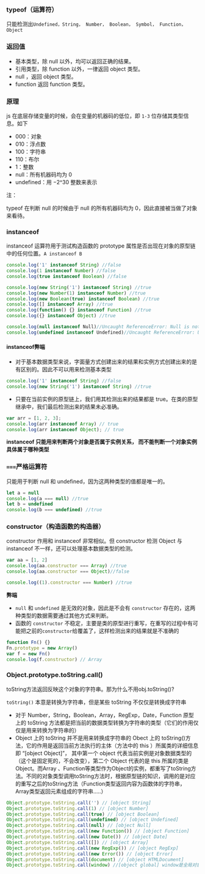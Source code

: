 ### typeof（运算符）
只能检测出`Undefined，String， Number， Boolean， Symbol， Function，Object`
### 返回值
- 基本类型，除 null 以外，均可以返回正确的结果。
- 引用类型，除 function 以外，一律返回 object 类型。
- null ，返回 object 类型。
- function 返回 function 类型。
### 原理
js 在底层存储变量的时候，会在变量的机器码的低位，即 `1-3` 位存储其类型信息。如下

- 000：对象
- 010：浮点数
- 100：字符串
- 110：布尔
- 1：整数
- null：所有机器码均为 0
- undefined：用 −2^30 整数来表示

注：

typeof 在判断 null 的时候由于 null 的所有机器码均为 0，因此直接被当做了对象来看待。
### instanceof
instanceof 运算符用于测试构造函数的 prototype 属性是否出现在对象的原型链中的任何位置。`A instanceof B`
```js
console.log('1' instanceof String) //false
console.log(1 instanceof Number) //false
console.log(true instanceof Boolean) //false

console.log(new String('1') instanceof String) //true
console.log(new Number(1) instanceof Number) //true
console.log(new Boolean(true) instanceof Boolean) //true
console.log([] instanceof Array) //true
console.log(function() {} instanceof Function) //true
console.log({} instanceof Object) //true

console.log(null instanceof Null)//Uncaught ReferenceError: Null is not defined
console.log(undefined instanceof Undefined)//Uncaught ReferenceError: Undefined is not defined
```
#### instanceof弊端
- 对于基本数据类型来说，字面量方式创建出来的结果和实例方式创建出来的是有区别的。因此不可以用来检测基本类型
```js
console.log('1' instanceof String) //false
console.log(new String('1') instanceof String) //true
```
- 只要在当前实例的原型链上，我们用其检测出来的结果都是 true。在类的原型继承中，我们最后检测出来的结果未必准确。
```js
var arr = [1, 2, 3]; 
console.log(arr instanceof Array) // true 
console.log(arr instanceof Object); // true
```
**instanceof 只能用来判断两个对象是否属于实例关系， 而不能判断一个对象实例具体属于哪种类型**
### `===`严格运算符
只能用于判断 null 和 undefined，因为这两种类型的值都是唯一的。
```js
let a = null
console.log(a === null) //true
let b = undefined
console.log(b === undefined) //true
```
### constructor（构造函数的构造器）
constructor 作用和 instanceof 非常相似。但 constructor 检测 Object 与 instanceof 不一样，还可以处理基本数据类型的检测。
```js
var aa = [1, 2]
console.log(aa.constructor === Array) //true
console.log(aa.constructor === Object)//false

console.log((1).constructor === Number) //true
```

**弊端**
- `null` 和 `undefined` 是无效的对象，因此是不会有 `constructor` 存在的，这两种类型的数据需要通过其他方式来判断。
- 函数的 `constructor` 不稳定，主要是类的原型进行重写，在重写的过程中有可能把之前的`constructor`给覆盖了，这样检测出来的结果就是不准确的
```js
function Fn() {} 
Fn.prototype = new Array() 
var f = new Fn() 
console.log(f.constructor) // Array
```
### Object.prototype.toString.call()
toString方法返回反映这个对象的字符串。那为什么不用obj.toString()?

`toString()` 本意是转换为字符串，但是某些 toString 不仅仅是转换成字符串

- 对于 Number，String，Boolean，Array，RegExp，Date，Function 原型上的 toString 方法都是把当前的数据类型转换为字符串的类型（它们的作用仅仅是用来转换为字符串的）
- Object 上的 toString 并不是用来转换成字符串的
Obect 上的 toString()方法，它的作用是返回当前方法执行的主体（方法中的 this ）所属类的详细信息即 “[object Object]”， 其中第一个 object 代表当前实例是对象数据类型的（这个是固定死的，不会改变），第二个 Object 代表的是 this 所属的类是 Object。而Array 、Function等类型作为Object的实例，都重写了toString方法。不同的对象类型调用toString方法时，根据原型链的知识，调用的是对应的重写之后的toString方法（Function类型返回内容为函数体的字符串，Array类型返回元素组成的字符串.....）
```js
Object.prototype.toString.call('') // [object String]
Object.prototype.toString.call(1) // [object Number]
Object.prototype.toString.call(true) // [object Boolean]
Object.prototype.toString.call(undefined) // [object Undefined]
Object.prototype.toString.call(null) // [object Null]
Object.prototype.toString.call(new Function()) // [object Function]
Object.prototype.toString.call(new Date()) // [object Date]
Object.prototype.toString.call([]) // [object Array]
Object.prototype.toString.call(new RegExp()) // [object RegExp]
Object.prototype.toString.call(new Error()) // [object Error]
Object.prototype.toString.call(document) // [object HTMLDocument]
Object.prototype.toString.call(window) //[object global] window是全局对象global的引用
```
